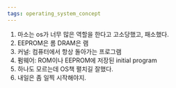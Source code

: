 ```yaml
---
tags: operating_system_concept
---
```

1. 마소는 os가 너무 많은 역할을 한다고 고소당했고, 패소했다.
2. EEPROM은 롬 DRAM은 램
3. 커널: 컴퓨터에서 항상 돌아가는 프로그램
4. 펌웨어: ROM이나 EEPROM에 저장된 initial program
5. 하나도 모르는데 OS책 펼치길 잘했다.
6. 내일은 좀 일찍 시작해야지.
